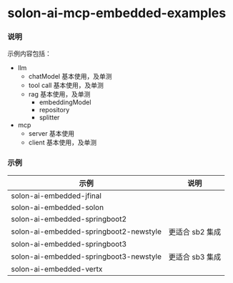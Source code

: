 # solon-ai-mcp-embedded-examples


### 说明

示例内容包括：

* llm
  * chatModel 基本使用，及单测
  * tool call 基本使用，及单测
  * rag 基本使用，及单测
    * embeddingModel
    * repository
    * splitter
* mcp 
  * server 基本使用
  * client 基本使用，及单测

### 示例


| 示例                                     | 说明         |
|----------------------------------------|------------|
| solon-ai-embedded-jfinal             |            |
| solon-ai-embedded-solon              |            |
| solon-ai-embedded-springboot2        |            |
| solon-ai-embedded-springboot2-newstyle | 更适合 sb2 集成 |
| solon-ai-embedded-springboot3        |            |
| solon-ai-embedded-springboot3-newstyle | 更适合 sb3 集成 |
| solon-ai-embedded-vertx             |            |
